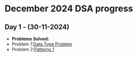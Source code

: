 # December 2024 DSA progress

## Day 1 - (30-11-2024)<br>
- **Problems Solved:**
- Problem 1:[Data Type Problem](https://practice.geeksforgeeks.org/problems/data-type-1666706751/1)
- Problem 2:[Patterns 1](https://www.naukri.com/code360/problems/n-forest_6570177)

